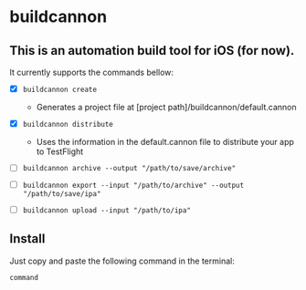 # **buildcannon**

## This is an automation build tool for iOS (for now).

It currently supports the commands bellow:
- [x] `buildcannon create`
    - Generates a project file at [project path]/buildcannon/default.cannon

- [x] `buildcannon distribute`
    - Uses the information in the default.cannon file to distribute your app to TestFlight

- [ ] `buildcannon archive --output "/path/to/save/archive"`

- [ ] `buildcannon export --input "/path/to/archive" --output "/path/to/save/ipa"`

- [ ] `buildcannon upload --input "/path/to/ipa"`

## **Install**

Just copy and paste the following command in the terminal:

`command`